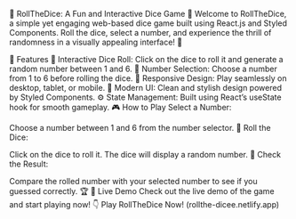 🎲 RollTheDice: A Fun and Interactive Dice Game 🎲
Welcome to RollTheDice, a simple yet engaging web-based dice game built using React.js and Styled Components. Roll the dice, select a number, and experience the thrill of randomness in a visually appealing interface! 🚀

🌟 Features
🎲 Interactive Dice Roll: Click on the dice to roll it and generate a random number between 1 and 6.
🔢 Number Selection: Choose a number from 1 to 6 before rolling the dice.
📱 Responsive Design: Play seamlessly on desktop, tablet, or mobile.
🎨 Modern UI: Clean and stylish design powered by Styled Components.
⚙️ State Management: Built using React’s useState hook for smooth gameplay.
🎮 How to Play
Select a Number:

Choose a number between 1 and 6 from the number selector. 🎯
Roll the Dice:

Click on the dice to roll it. The dice will display a random number. 🎲
Check the Result:

Compare the rolled number with your selected number to see if you guessed correctly. 🏆
🚀 Live Demo
Check out the live demo of the game and start playing now! 👇
Play RollTheDice Now! (rollthe-dicee.netlify.app)

